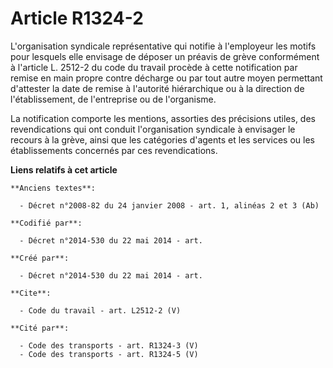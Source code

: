 # Article R1324-2

L'organisation syndicale représentative qui notifie à l'employeur les motifs pour lesquels elle envisage de déposer un
préavis de grève conformément à l'article L. 2512-2 du code du travail procède à cette notification par remise en main propre
contre décharge ou par tout autre moyen permettant d'attester la date de remise à l'autorité hiérarchique ou à la direction
de l'établissement, de l'entreprise ou de l'organisme. 

La notification comporte les mentions, assorties des précisions utiles, des revendications qui ont conduit l'organisation
syndicale à envisager le recours à la grève, ainsi que les catégories d'agents et les services ou les établissements
concernés par ces revendications.

**Liens relatifs à cet article**

	**Anciens textes**:

	  - Décret n°2008-82 du 24 janvier 2008 - art. 1, alinéas 2 et 3 (Ab)

	**Codifié par**:

	  - Décret n°2014-530 du 22 mai 2014 - art.

	**Créé par**:

	  - Décret n°2014-530 du 22 mai 2014 - art.

	**Cite**:

	  - Code du travail - art. L2512-2 (V)

	**Cité par**:

	  - Code des transports - art. R1324-3 (V)
	  - Code des transports - art. R1324-5 (V)
